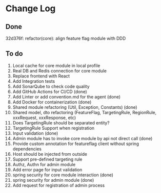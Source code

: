 # Change Log

## Done

32d376f: refactor(core): align feature flag module with DDD

## To do
1. Local cache for core module in local profile
2. Real DB and Redis connection for core module
3. Replace frontend with React
4. Add Integration tests
6. Add SonarQube to check code quality
7. Add GitHub Actions for CI/CD (done)
9. Add Linter or add convention.md for the agent (done)
8. Add Docker for containerization (done)
9. Shared module refactoring (Util, Exception, Constants) (done)
10. Shared model, dto refactoring (FeatureFlag, TargetingRule, RegionRule, xxxRequest, xxxResponse, etc)
11. <high> Does TargetingRule should be separated entity?
12. <high> TargetingRule Support when registration
13. <high> Input validation (done)
14. <high> Admin module has to invoke core module by api not direct call (done)
15. Provide custom annotation for featureflag client without spring dependencies
16. <mid> Host should be injected from outside
17. Support pre-defined targeting rule
18. <mid> Authz, Authn for admin module
19. Add error page for input validation
20. spring security for core module interaction (done)
21. spring security for admin module (done)
22. Add request for registration of admin process   
